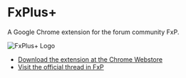 # FxPlus+
A Google Chrome extension for the forum community FxP.

![FxPlus+ Logo](https://i.imgur.com/gCgAtx5.png)

- [Download the extension at the Chrome Webstore](https://chrome.google.com/webstore/detail/fxplus%20-beta/gpfgllaokimfkkbnhiimahpbemmdmobg?hl=he)
- [Visit the official thread in FxP](https://www.fxp.co.il/showthread.php?t=16859147)




